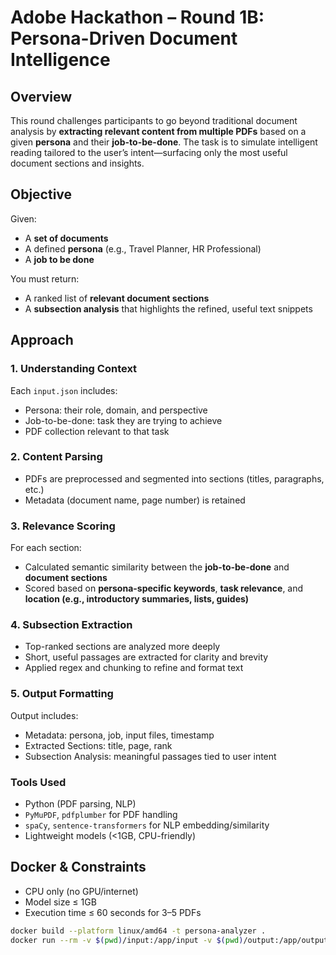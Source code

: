 # Adobe Hackathon – Round 1B: Persona-Driven Document Intelligence

## Overview

This round challenges participants to go beyond traditional document analysis by **extracting relevant content from multiple PDFs** based on a given **persona** and their **job-to-be-done**. The task is to simulate intelligent reading tailored to the user’s intent—surfacing only the most useful document sections and insights.


## Objective

Given:

* A **set of documents**
* A defined **persona** (e.g., Travel Planner, HR Professional)
* A **job to be done**

You must return:

* A ranked list of **relevant document sections**
* A **subsection analysis** that highlights the refined, useful text snippets

## Approach

### 1. **Understanding Context**

Each `input.json` includes:

* Persona: their role, domain, and perspective
* Job-to-be-done: task they are trying to achieve
* PDF collection relevant to that task

### 2. **Content Parsing**

* PDFs are preprocessed and segmented into sections (titles, paragraphs, etc.)
* Metadata (document name, page number) is retained

### 3. **Relevance Scoring**

For each section:

* Calculated semantic similarity between the **job-to-be-done** and **document sections**
* Scored based on **persona-specific keywords**, **task relevance**, and **location (e.g., introductory summaries, lists, guides)**

### 4. **Subsection Extraction**

* Top-ranked sections are analyzed more deeply
* Short, useful passages are extracted for clarity and brevity
* Applied regex and chunking to refine and format text

### 5. **Output Formatting**

Output includes:

* Metadata: persona, job, input files, timestamp
* Extracted Sections: title, page, rank
* Subsection Analysis: meaningful passages tied to user intent

### Tools Used

* Python (PDF parsing, NLP)
* `PyMuPDF`, `pdfplumber` for PDF handling
* `spaCy`, `sentence-transformers` for NLP embedding/similarity
* Lightweight models (<1GB, CPU-friendly)

## Docker & Constraints

* CPU only (no GPU/internet)
* Model size ≤ 1GB
* Execution time ≤ 60 seconds for 3–5 PDFs

```bash
docker build --platform linux/amd64 -t persona-analyzer .
docker run --rm -v $(pwd)/input:/app/input -v $(pwd)/output:/app/output --network none persona-analyzer
```
